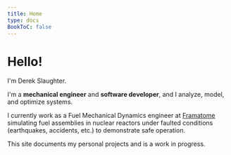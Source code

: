 ```yaml
---
title: Home
type: docs
BookToC: false
---
```


# Hello!

I'm Derek Slaughter.

I'm a **mechanical engineer** and **software developer**, and I analyze, model, and optimize systems.

I currently work as a Fuel Mechanical Dynamics engineer at [Framatome](https://www.framatome.com/) simulating fuel assemblies in nuclear reactors under faulted conditions (earthquakes, accidents, etc.) to demonstrate safe operation.

This site documents my personal projects and is a work in progress.